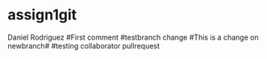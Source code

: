# assign1git
Daniel Rodriguez
#First comment
#testbranch change
#This is a change on newbranch#
#testing collaborator pullrequest


